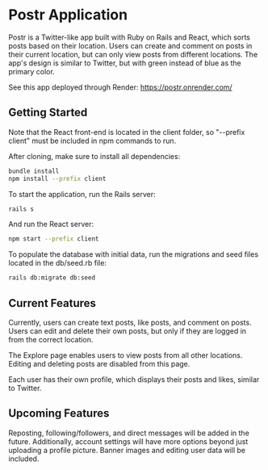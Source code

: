 
# Postr Application

Postr is a Twitter-like app built with Ruby on Rails and React, which sorts posts based on their location. Users can create and comment on posts in their current location, but can only view posts from different locations. The app's design is similar to Twitter, but with green instead of blue as the primary color.

See this app deployed through Render: https://postr.onrender.com/

## Getting Started

Note that the React front-end is located in the client folder, so "--prefix client" must be included in npm commands to run.

After cloning, make sure to install all dependencies:

```bash
bundle install
npm install --prefix client
```

To start the application, run the Rails server:

```bash
rails s
```
And run the React server:

```bash
npm start --prefix client
```
To populate the database with initial data, run the migrations and seed files located in the db/seed.rb file:

```bash
rails db:migrate db:seed
```

## Current Features

Currently, users can create text posts, like posts, and comment on posts. Users can edit and delete their own posts, but only if they are logged in from the correct location.

The Explore page enables users to view posts from all other locations. Editing and deleting posts are disabled from this page.

Each user has their own profile, which displays their posts and likes, similar to Twitter.

## Upcoming Features

Reposting, following/followers, and direct messages will be added in the future. Additionally, account settings will have more options beyond just uploading a profile picture. Banner images and editing user data will be included.
